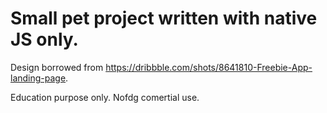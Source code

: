 # Small pet project written with native JS only.

Design borrowed from  https://dribbble.com/shots/8641810-Freebie-App-landing-page.

Education purpose only. Nofdg comertial use.